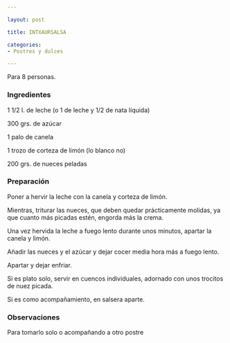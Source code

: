```yaml
---

layout: post

title: INTXAURSALSA

categories:
- Postres y dulces

---
```


Para 8 personas.

<h3>Ingredientes</h3>

1 1/2 l. de leche (o 1 de leche y 1/2 de nata líquida)

300 grs. de azúcar

1 palo de canela

1 trozo de corteza de limón (lo blanco no)

200 grs. de nueces peladas

<h3>Preparación</h3>

Poner a hervir la leche con la canela y corteza de limón.

Mientras, triturar las nueces, que deben quedar prácticamente molidas, ya que cuanto más picadas estén, engorda más la crema.

Una vez hervida la leche a fuego lento durante unos minutos, apartar la canela y limón.

Añadir las nueces y el azúcar y dejar cocer media hora más a fuego lento.

Apartar y dejar enfriar.

Si es plato solo, servir en cuencos individuales, adornado con unos trocitos de nuez picada.

Si es como acompañamiento, en salsera aparte.

<h3>Observaciones</h3>

Para tomarlo solo o acompañando a otro postre